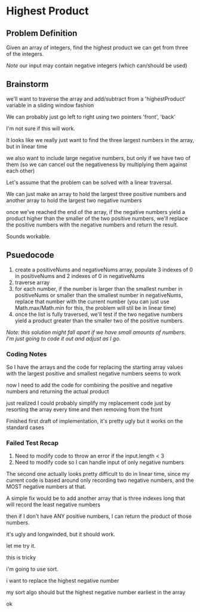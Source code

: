 # Highest Product

## Problem Definition

Given an array of integers, find the highest product we can get from three of the integers.

_Note_ our input may contain negative integers (which can/should be used)

## Brainstorm

we'll want to traverse the array and add/subtract from a 'highestProduct' variable in a sliding window fashion

We can probably just go left to right using two pointers 'front', 'back'

I'm not sure if this will work.

It looks like we really just want to find the three largest numbers in the array, but in linear time

we also want to include large negative numbers, but only if we have two of them (so we can cancel out the negativeness by multiplying them against each other)

Let's assume that the problem can be solved with a linear traversal.

We can just make an array to hold the largest three positive numbers and another array to hold the largest two negative numbers

once we've reached the end of the array, if the negative numbers yield a product higher than the smaller of the two positive numbers, we'll replace the positive numbers with the negative numbers and return the result.

Sounds workable.

## Psuedocode

1. create a positiveNums and negativeNums array, populate 3 indexes of 0 in positiveNums and 2 indexes of 0 in negativeNums
2. traverse array
3. for each number, if the number is larger than the smallest number in positiveNums or smaller than the smallest number in negativeNums, replace that number with the current number (you can just use Math.max/Math.min for this, the problem will stil be in linear time)
4. once the list is fully traversed, we'll test if the two negative numbers yield a product greater than the smaller two of the positive numbers.

_Note: this solution might fall apart if we have small amounts of numbers. I'm just going to code it out and adjust as I go._

### Coding Notes

So I have the arrays and the code for replacing the starting array values with the largest positive and smallest negative numbers seems to work

now I need to add the code for combining the positive and negative numbers and returning the actual product

just realized I could probably simplify my replacement code just by resorting the array every time and then removing from the front

Finished first draft of implementation, it's pretty ugly but it works on the standard cases

### Failed Test Recap

1. Need to modify code to throw an error if the input.length < 3
2. Need to modify code so I can handle input of only negative numbers

The second one actually looks pretty difficult to do in linear time, since my current code is based around only recording two negative numbers, and the MOST negative numbers at that.

A simple fix would be to add another array that is three indexes long that will record the least negative numbers

then if I don't have ANY positive numbers, I can return the product of those numbers.

it's ugly and longwinded, but it should work.

let me try it.

this is tricky

i'm going to use sort.

i want to replace the highest negative number

my sort algo should but the highest negative number earliest in the array

ok
